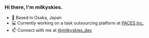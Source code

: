 ### Hi there, I'm milkyskies.

- 🐙 Based in Osaka, Japan
- 💻 Currently working on a task outsourcing platform at [PACES Inc.](https://paces.co.jp/)
- 📫 Connect with me at [@milkyskies_dev](https://twitter.com/milkyskies_dev)
